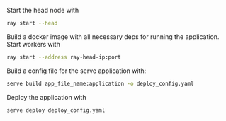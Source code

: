 Start the head node with
```bash
ray start --head
```

Build a docker image with all necessary deps for running the application.
Start workers with
```bash
ray start --address ray-head-ip:port
```

Build a config file for the serve application with:
```bash
serve build app_file_name:application -o deploy_config.yaml
```

Deploy the application with
```bash
serve deploy deploy_config.yaml
```
